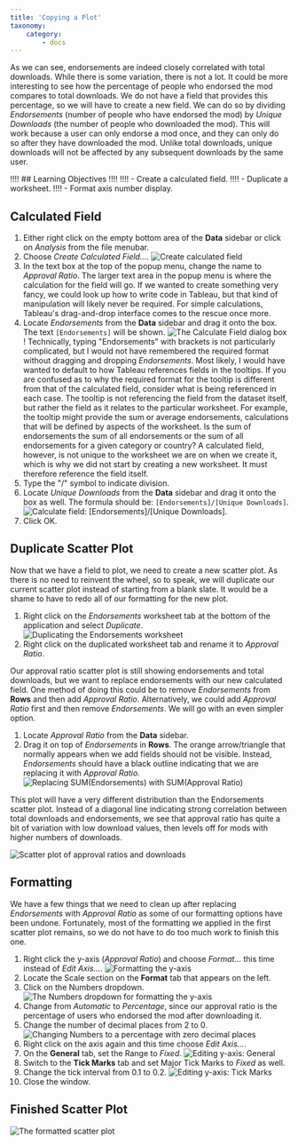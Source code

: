 ```yaml
---
title: 'Copying a Plot'
taxonomy:
    category:
        - docs
---
```


As we can see, endorsements are indeed closely correlated with total downloads. While there is some variation, there is not a lot. It could be more interesting to see how the percentage of people who endorsed the mod compares to total downloads. We do not have a field that provides this percentage, so we will have to create a new field. We can do so by dividing _Endorsements_ (number of people who have endorsed the mod) by _Unique Downloads_ (the number of people who downloaded the mod). This will work because a user can only endorse a mod once, and they can only do so after they have downloaded the mod. Unlike total downloads, unique downloads will not be affected by any subsequent downloads by the same user.

!!!! ## Learning Objectives
!!!! 
!!!! - Create a calculated field.
!!!! - Duplicate a worksheet.
!!!! - Format axis number display.

## Calculated Field

1. Either right click on the empty bottom area of the **Data** sidebar or click on _Analysis_ from the file menubar.
2. Choose _Create Calculated Field..._.
![Create calculated field](01.calculated-field.png)
4. In the text box at the top of the popup menu, change the name to _Approval Ratio_. The larger text area in the popup menu is where the calculation for the field will go. If we wanted to create something very fancy, we could look up how to write code in Tableau, but that kind of manipulation will likely never be required. For simple calculations, Tableau's drag-and-drop interface comes to the rescue once more.
5. Locate _Endorsements_ from the **Data** sidebar and drag it onto the box. The text `[Endorsements]` will be shown.
![The Calculate Field dialog box](02.add-endorsements.png?cropResize=650,700)
! Technically, typing "Endorsements" with brackets is not particularly complicated, but I would not have remembered the required format without dragging and dropping _Endorsements_. Most likely, I would have wanted to default to how Tableau references fields in the tooltips. If you are confused as to why the required format for the tooltip is different from that of the calculated field, consider what is being referenced in each case. The tooltip is not referencing the field from the dataset itself, but rather the field as it relates to the particular worksheet. For example, the tooltip might provide the sum or average endorsements, calculations that will be defined by aspects of the worksheet. Is the sum of endorsements the sum of all endorsements or the sum of all endorsements for a given category or country? A calculated field, however, is not unique to the worksheet we are on when we create it, which is why we did not start by creating a new worksheet. It must therefore reference the field itself.
6. Type the "/" symbol to indicate division.
7. Locate _Unique Downloads_ from the **Data** sidebar and drag it onto the box as well. The formula should be: `[Endorsements]/[Unique Downloads]`.
![Calculate field: [Endorsements]/[Unique Downloads].](03.finished-field.png?cropResize=650,700)
8. Click OK.

## Duplicate Scatter Plot

Now that we have a field to plot, we need to create a new scatter plot. As there is no need to reinvent the wheel, so to speak, we will duplicate our current scatter plot instead of starting from a blank slate. It would be a shame to have to redo all of our formatting for the new plot.

1. Right click on the _Endorsements_ worksheet tab at the bottom of the application and select _Duplicate_.
![Duplicating the Endorsements worksheet](04.duplicate-endorsements-plot.png)
2. Right click on the duplicated worksheet tab and rename it to _Approval Ratio_.

Our approval ratio scatter plot is still showing endorsements and total downloads, but we want to replace endorsements with our new calculated field. One method of doing this could be to remove _Endorsements_ from **Rows** and then add _Approval Ratio_. Alternatively, we could add _Approval Ratio_ first and then remove _Endorsements_. We will go with an even simpler option.

1. Locate _Approval Ratio_ from the **Data** sidebar.
2. Drag it on top of _Endorsements_ in **Rows**. The orange arrow/triangle that normally appears when we add fields should not be visible. Instead, _Endorsements_ should have a black outline indicating that we are replacing it with _Approval Ratio_.
![Replacing SUM(Endorsements) with SUM(Approval Ratio)](05.replace-endorsements.png?cropResize=450,200)

This plot will have a very different distribution than the Endorsements scatter plot. Instead of a diagonal line indicating strong correlation between total downloads and endorsements, we see that approval ratio has quite a bit of variation with low download values, then levels off for mods with higher numbers of downloads.

![Scatter plot of approval ratios and downloads](06.initial-plot.png)

## Formatting

We have a few things that we need to clean up after replacing _Endorsements_ with _Approval Ratio_ as some of our formatting options have been undone. Fortunately, most of the formatting we applied in the first scatter plot remains, so we do not have to do too much work to finish this one.

1. Right click the y-axis (_Approval Ratio_) and choose _Format..._ this time instead of _Edit Axis..._.
![Formatting the y-axis](07.format-axis.png)
2. Locate the Scale section on the **Format** tab that appears on the left.
3. Click on the Numbers dropdown.
![The Numbers dropdown for formatting the y-axis](08.find-numbers.png?cropResize=300,800)
4. Change from _Automatic_ to _Percentage_, since our approval ratio is the percentage of users who endorsed the mod after downloading it.
5. Change the number of decimal places from 2 to 0.
![Changing Numbers to a percentage with zero decimal places](09.percentage.png?cropResize=700,700)
6. Right click on the axis again and this time choose _Edit Axis..._.
7. On the **General** tab, set the Range to _Fixed_.
![Editing y-axis: General](10.axis-range.png?cropResize=700,700)
8. Switch to the **Tick Marks** tab and set Major Tick Marks to _Fixed_ as well.
9. Change the tick interval from 0.1 to 0.2.
![Editing y-axis: Tick Marks](11.axis-ticks.png?cropResize=700,700)
9. Close the window.

## Finished Scatter Plot

![The formatted scatter plot](12.finished-plot.png)